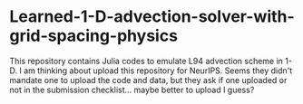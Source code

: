 # Learned-1-D-advection-solver-with-grid-spacing-physics
This repository contains Julia codes to emulate L94 advection scheme in 1-D. I am thinking about upload this repository for NeurIPS. Seems they didn't mandate one to upload the code and data, but they ask if one uploaded or not in the submission checklist... maybe better to upload I guess?
